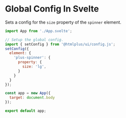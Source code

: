 # Global Config In Svelte

Sets a config for the `size` property of the `spinner` element.

```js
import App from './App.svelte';

// Setup the global config.
import { setConfig } from '@htmlplus/ui/config.js';
setConfig({
  element: {
    'plus-spinner': {
      property: {
        size: 'lg',
      }
    }
  }
});

const app = new App({
  target: document.body
});

export default app;
```
